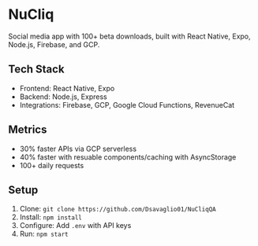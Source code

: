 # NuCliq
Social media app with 100+ beta downloads, built with React Native, Expo, Node.js, Firebase, and GCP.

## Tech Stack
- Frontend: React Native, Expo
- Backend: Node.js, Express
- Integrations: Firebase, GCP, Google Cloud Functions, RevenueCat

## Metrics
- 30% faster APIs via GCP serverless
- 40% faster with resuable components/caching with AsyncStorage
- 100+ daily requests

## Setup
1. Clone: `git clone https://github.com/Dsavaglio01/NuCliqQA`
2. Install: `npm install`
3. Configure: Add `.env` with API keys
4. Run: `npm start`
